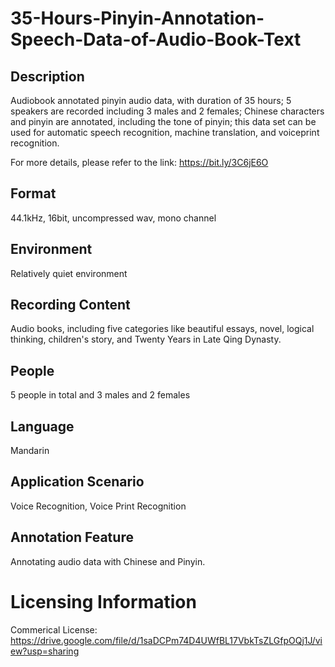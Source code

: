 # 35-Hours-Pinyin-Annotation-Speech-Data-of-Audio-Book-Text


## Description
Audiobook annotated pinyin audio data, with duration of 35 hours; 5 speakers are recorded including 3 males and 2 females; Chinese characters and pinyin are annotated, including the tone of pinyin; this data set can be used for automatic speech recognition, machine translation, and voiceprint recognition.

For more details, please refer to the link: https://bit.ly/3C6jE6O

## Format
44.1kHz, 16bit, uncompressed wav, mono channel

## Environment
Relatively quiet environment

## Recording Content
Audio books, including five categories like beautiful essays, novel, logical thinking, children's story, and Twenty Years in Late Qing Dynasty.

## People
5 people in total and 3 males and 2 females

## Language
Mandarin

## Application Scenario
Voice Recognition, Voice Print Recognition

## Annotation Feature
Annotating audio data with Chinese and Pinyin.

# Licensing Information
Commerical License: https://drive.google.com/file/d/1saDCPm74D4UWfBL17VbkTsZLGfpOQj1J/view?usp=sharing
